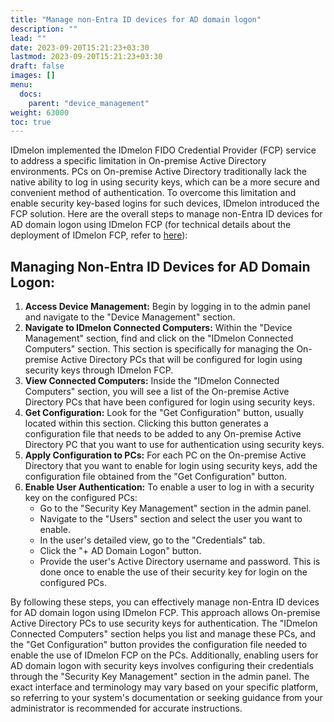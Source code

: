 ```yaml
---
title: "Manage non-Entra ID devices for AD domain logon"
description: ""
lead: ""
date: 2023-09-20T15:21:23+03:30
lastmod: 2023-09-20T15:21:23+03:30
draft: false
images: []
menu:
  docs:
    parent: "device_management"
weight: 63000
toc: true
---
```


IDmelon implemented the IDmelon FIDO Credential Provider (FCP) service to address a specific limitation in On-premise Active Directory environments. PCs on On-premise Active Directory traditionally lack the native ability to log in using security keys, which can be a more secure and convenient method of authentication. To overcome this limitation and enable security key-based logins for such devices, IDmelon introduced the FCP solution. Here are the overall steps to manage non-Entra ID devices for AD domain logon using IDmelon FCP (for technical details about the deployment of IDmelon FCP, refer to [here](https://idmelon.com/docs/for_administrators/windows_passwordless_deployment/nonentra_id_local_and_onpremise_domain_logon/)):  

## Managing Non-Entra ID Devices for AD Domain Logon:  

1. **Access Device Management:** Begin by logging in to the admin panel and navigate to the "Device Management" section.  
2. **Navigate to IDmelon Connected Computers:** Within the "Device Management" section, find and click on the "IDmelon Connected Computers" section. This section is specifically for managing the On-premise Active Directory PCs that will be configured for login using security keys through IDmelon FCP.  
3. **View Connected Computers:** Inside the "IDmelon Connected Computers" section, you will see a list of the On-premise Active Directory PCs that have been configured for login using security keys.  
4. **Get Configuration:** Look for the "Get Configuration" button, usually located within this section. Clicking this button generates a configuration file that needs to be added to any On-premise Active Directory PC that you want to use for authentication using security keys.  
5. **Apply Configuration to PCs:** For each PC on the On-premise Active Directory that you want to enable for login using security keys, add the configuration file obtained from the "Get Configuration" button.  
6. **Enable User Authentication:** To enable a user to log in with a security key on the configured PCs:  
    - Go to the "Security Key Management" section in the admin panel.  
    - Navigate to the "Users" section and select the user you want to enable.  
    - In the user's detailed view, go to the "Credentials" tab.  
    - Click the "+ AD Domain Logon" button.  
    - Provide the user's Active Directory username and password. This is done once to enable the use of their security key for login on the configured PCs.  

By following these steps, you can effectively manage non-Entra ID devices for AD domain logon using IDmelon FCP. This approach allows On-premise Active Directory PCs to use security keys for authentication. The "IDmelon Connected Computers" section helps you list and manage these PCs, and the "Get Configuration" button provides the configuration file needed to enable the use of IDmelon FCP on the PCs. Additionally, enabling users for AD domain logon with security keys involves configuring their credentials through the "Security Key Management" section in the admin panel. The exact interface and terminology may vary based on your specific platform, so referring to your system's documentation or seeking guidance from your administrator is recommended for accurate instructions.  
